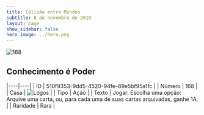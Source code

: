 ```yaml
---
title: Colisão entre Mundos
subtitle: 8 de novembro de 2019
layout: page
show_sidebar: false
hero_image: ../hero.png
---
```


![168](https://cdn.keyforgegame.com/media/card_front/pt/452_168_FVVX52Q3W3WF_pt.png)

## Conhecimento é Poder

|----|----|
| ID | 510f9353-9dd5-4520-94fe-89e5bf95a1fc |
| Número | 168 |
| Casa | ![Logos](https://archonarcana.com/images/thumb/c/ce/Logos.png/22px-Logos.png "Logos") |
| Tipo | Ação |
| Texto | Jogar: Escolha uma opção: Arquive uma carta, ou, para cada uma de suas cartas arquivadas, ganhe 1A. |
| Raridade | Rara |
